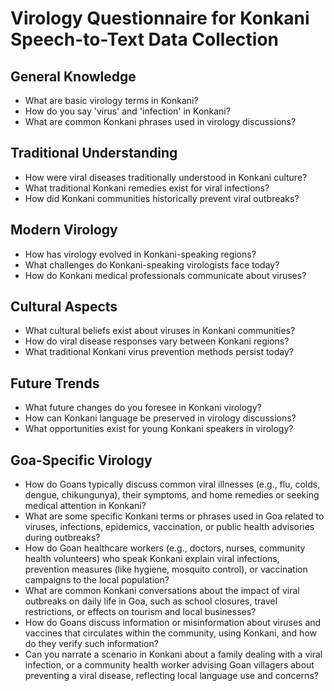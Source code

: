 # Virology Questionnaire for Konkani Speech-to-Text Data Collection

## General Knowledge
- What are basic virology terms in Konkani?
- How do you say 'virus' and 'infection' in Konkani?
- What are common Konkani phrases used in virology discussions?

## Traditional Understanding
- How were viral diseases traditionally understood in Konkani culture?
- What traditional Konkani remedies exist for viral infections?
- How did Konkani communities historically prevent viral outbreaks?

## Modern Virology
- How has virology evolved in Konkani-speaking regions?
- What challenges do Konkani-speaking virologists face today?
- How do Konkani medical professionals communicate about viruses?

## Cultural Aspects
- What cultural beliefs exist about viruses in Konkani communities?
- How do viral disease responses vary between Konkani regions?
- What traditional Konkani virus prevention methods persist today?

## Future Trends
- What future changes do you foresee in Konkani virology?
- How can Konkani language be preserved in virology discussions?
- What opportunities exist for young Konkani speakers in virology?

## Goa-Specific Virology
- How do Goans typically discuss common viral illnesses (e.g., flu, colds, dengue, chikungunya), their symptoms, and home remedies or seeking medical attention in Konkani?
- What are some specific Konkani terms or phrases used in Goa related to viruses, infections, epidemics, vaccination, or public health advisories during outbreaks?
- How do Goan healthcare workers (e.g., doctors, nurses, community health volunteers) who speak Konkani explain viral infections, prevention measures (like hygiene, mosquito control), or vaccination campaigns to the local population?
- What are common Konkani conversations about the impact of viral outbreaks on daily life in Goa, such as school closures, travel restrictions, or effects on tourism and local businesses?
- How do Goans discuss information or misinformation about viruses and vaccines that circulates within the community, using Konkani, and how do they verify such information?
- Can you narrate a scenario in Konkani about a family dealing with a viral infection, or a community health worker advising Goan villagers about preventing a viral disease, reflecting local language use and concerns?

